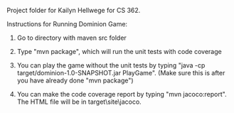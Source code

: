 Project folder for Kailyn Hellwege for CS 362.

Instructions for Running Dominion Game:

1. Go to directory with maven src folder 

2. Type "mvn package", which will run the unit tests with code coverage

3. You can play the game without the unit tests by typing "java -cp target/dominion-1.0-SNAPSHOT.jar PlayGame". (Make sure this is after you have already done "mvn package")

4. You can make the code coverage report by typing "mvn jacoco:report". The HTML file will be in target\site\jacoco.

